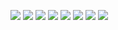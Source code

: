 ![](./4_0001.jpg)
![](./4_0002.jpg)
![](./4_0003.jpg)
![](./4_0004.jpg)
![](./4_0005.jpg)
![](./4_0006.jpg)
![](./4_0007.jpg)
![](./4_0008.jpg)
